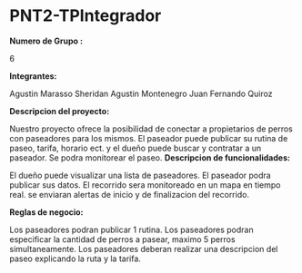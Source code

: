 # PNT2-TPIntegrador
 
 **Numero de Grupo :**
 
 6

 **Integrantes:**
 
 Agustin Marasso Sheridan
 Agustin Montenegro
 Juan Fernando Quiroz

 **Descripcion del proyecto:**

 Nuestro proyecto ofrece la posibilidad de conectar a propietarios de perros con paseadores para los mismos.
 El paseador puede publicar su rutina de paseo, tarifa, horario ect. y el dueño puede buscar y contratar a un paseador.
 Se podra monitorear el paseo.
 **Descripcion de funcionalidades:**

El dueño puede visualizar una lista de paseadores.
El paseador podra publicar sus datos.
El recorrido sera monitoreado en un mapa en tiempo real. se enviaran alertas de inicio y de finalizacion del recorrido.

 **Reglas de negocio:**

Los paseadores podran publicar 1 rutina.
Los paseadores podran especificar la cantidad de perros a pasear, maximo 5 perros simultaneamente.
Los paseadores deberan realizar una descripcion del paseo explicando la ruta y la tarifa.
